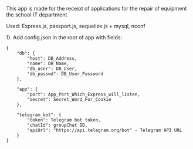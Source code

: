 This app is made for the receipt of applications for the repair of equipment the school IT department

Used: Express.js, passport.js, sequelize.js + mysql, nconf

1). Add config.json in the root of app with fields:

	{
		"db": {
			"host": DB_Address,
			"name": DB_Name,
			"db_user": DB_User,
			"db_passwd": DB_User_Password
		},

		"app": {
			"port": App_Port_Which_Express_will_listen,
			"secret": Secret_Word_For_Cookie
		},

		"telegram_bot": {
			"token": Telegram bot token,
			"chatId": groupChat ID,
			"apiUrl": "https://api.telegram.org/bot" - Telegram API URL
		}
	}